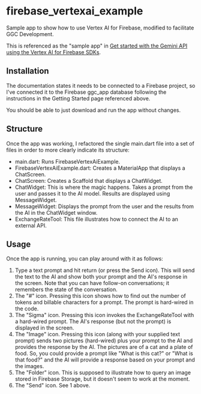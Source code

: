 # firebase_vertexai_example

[](example-screen.png)

Sample app to show how to use Vertex AI for Firebase, modified to facilitate GGC Development.

This is referenced as the "sample app" in [Get started with the Gemini API using the Vertex AI for Firebase SDKs](https://firebase.google.com/docs/vertex-ai/get-started?platform=flutter). 

## Installation

The documentation states it needs to be connected to a Firebase project, so I've connected it to the Firebase ggc_app database following the instructions in the Getting Started page referenced above.

You should be able to just download and run the app without changes. 

## Structure

Once the app was working, I refactored the single main.dart file into a set of files in order to more clearly indicate its structure:

* main.dart:  Runs FirebaseVertexAiExample.
* FirebaseVertexAiExample.dart: Creates a MaterialApp that displays a ChatScreen.
* ChatScreen: Creates a Scaffold that displays a ChatWidget.
* ChatWidget: This is where the magic happens. Takes a prompt from the user and passes it to the AI model. Results are displayed using MessageWidget.
* MessageWidget: Displays the prompt from the user and the results from the AI in the ChatWidget window.
* ExchangeRateTool: This file illustrates how to connect the AI to an external API.

## Usage

Once the app is running, you can play around with it as follows:

1. Type a text prompt and hit return (or press the Send icon).  This will send the text to the AI and show both your prompt and the AI's response in the screen. Note that you can have follow-on conversations; it remembers the state of the conversation.
2. The "#" icon. Pressing this icon shows how to find out the number of tokens and billable characters for a prompt. The prompt is hard-wired in the code. 
3. The "Sigma" icon. Pressing this icon invokes the ExchangeRateTool with a hard-wired prompt. The AI's response (but not the prompt) is displayed in the screen.
4. The "Image" icon. Pressing this icon (along with your supplied text prompt) sends two pictures (hard-wired) plus your prompt to the AI and provides the response by the AI.  The pictures are of a cat and a plate of food. So, you could provide a prompt like "What is this cat?" or "What is that food?" and the AI will provide a response based on your prompt and the images. 
5. The "Folder" icon. This is supposed to illustrate how to query an image stored in Firebase Storage, but it doesn't seem to work at the moment. 
6. The "Send" icon. See 1 above.
